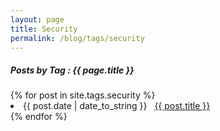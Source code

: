```yaml
---
layout: page
title: Security
permalink: /blog/tags/security
---
```

 
<h5> Posts by Tag : {{ page.title }} </h5>

<div class="card">
{% for post in site.tags.security %}
 <li class="category-posts"><span>{{ post.date | date_to_string }}</span> &nbsp; <a href="{{ post.url }}">{{ post.title }}</a></li>
{% endfor %}
</div>